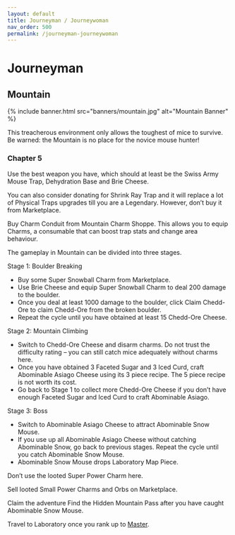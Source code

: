 ```yaml
---
layout: default
title: Journeyman / Journeywoman
nav_order: 500
permalink: /journeyman-journeywoman
---
```

# Journeyman

## Mountain

{% include banner.html src="banners/mountain.jpg" alt="Mountain Banner" %}

This treacherous environment only allows the toughest of mice to survive. Be warned: the Mountain is no place for the novice mouse hunter!

### Chapter 5

Use the best weapon you have, which should at least be the Swiss Army Mouse Trap, Dehydration Base and Brie Cheese.

You can also consider donating for Shrink Ray Trap and it will replace a lot of Physical Traps upgrades till you are a Legendary. However, don’t buy it from Marketplace.

Buy Charm Conduit from Mountain Charm Shoppe. This allows you to equip Charms, a consumable that can boost trap stats and change area behaviour.

The gameplay in Mountain can be divided into three stages.

Stage 1: Boulder Breaking

- Buy some Super Snowball Charm from Marketplace.
- Use Brie Cheese and equip Super Snowball Charm to deal 200 damage to the boulder.
- Once you deal at least 1000 damage to the boulder, click Claim Chedd-Ore to claim Chedd-Ore from the broken boulder.
- Repeat the cycle until you have obtained at least 15 Chedd-Ore Cheese.

Stage 2: Mountain Climbing

- Switch to Chedd-Ore Cheese and disarm charms. Do not trust the difficulty rating – you can still catch mice adequately without charms here.
- Once you have obtained 3 Faceted Sugar and 3 Iced Curd, craft Abominable Asiago Cheese using its 3 piece recipe. The 5 piece recipe is not worth its cost.
- Go back to Stage 1 to collect more Chedd-Ore Cheese if you don’t have enough Faceted Sugar and Iced Curd to craft Abominable Asiago.

Stage 3: Boss

- Switch to Abominable Asiago Cheese to attract Abominable Snow Mouse.
- If you use up all Abominable Asiago Cheese without catching Abominable Snow, go back to previous stages. Repeat the cycle until you catch Abominable Snow Mouse.
- Abominable Snow Mouse drops Laboratory Map Piece.

Don’t use the looted Super Power Charm here.

Sell looted Small Power Charms and Orbs on Marketplace.

Claim the adventure Find the Hidden Mountain Pass after you have caught Abominable Snow Mouse.

Travel to Laboratory once you rank up to [Master](/novice-to-grandmaster/master).
